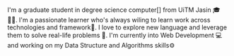 
I'm a graduate student in degree science computer[] from UiTM Jasin 	:mortar_board: :man_student:. I'm a passionate learner who's always wiling to learn work across technologies and framework:ledger:. I love to explore new language and leverage them to solve real-life problems :raised_hands:. I'm currently into Web Development :computer: and working on my Data Structure and Algorithms skills:gear:





